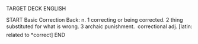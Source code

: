TARGET DECK
ENGLISH

START
Basic
Correction
Back: n. 1 correcting or being corrected. 2 thing substituted for what is wrong. 3 archaic punishment.  correctional adj. [latin: related to *correct]
END
